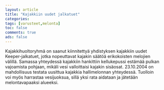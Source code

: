 ```yaml
--- 
layout: article 
title: "Kajakkiin uudet jalkatuet" 
categories: 
tags: [varusteet,melonta]
toc: false 
comments: true 
ads: false 
--- 
```


Kajakkihuoltoryhmä on saanut kiinnitettyä yhdistyksen kajakkiin uudet
Keeper-jalkatuet, jotka nopeuttavat kajakin säätöä erikokoisten melojien
välillä. Samassa yhteydessä kajakkiin hankittiin kellukepussi estämää
pulkan vajoamista pohjaan, mikäli vesi valloittaisi kajakin sisäosat.
23.10.2004 on mahdollisuus testata uusittua kajakkia hallimelonnan
yhteydessä. Tuolloin voi myös harrastaa vesijuoksua, sillä yksi rata
aidataan ja jätetään melontavapaaksi alueeksi.

